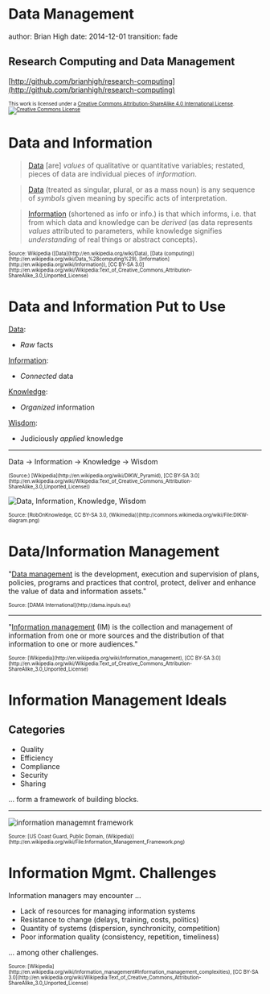 Data Management
========================================================
author: Brian High
date: 2014-12-01
transition: fade

Research Computing and Data Management
-------------------------------------------------------
[http://github.com/brianhigh/research-computing](http://github.com/brianhigh/research-computing)

<small style="font-size:.7em">
This work is licensed under a <a rel="license" href="http://creativecommons.org/licenses/by-sa/4.0/">Creative Commons Attribution-ShareAlike 4.0 International License</a>.<br />
<a rel="license" href="http://creativecommons.org/licenses/by-sa/4.0/"><img alt="Creative Commons License" style="border-width:0" src="https://i.creativecommons.org/l/by-sa/4.0/88x31.png" /></a>
</small>

Data and Information
========================================================


> [Data](http://en.wikipedia.org/wiki/Data) [are] *values* of qualitative or quantitative variables; restated, pieces of data are individual pieces of *information*.

> [Data](http://en.wikipedia.org/wiki/Data_%28computing%29) (treated as singular, plural, or as a mass noun) is any sequence of *symbols* given meaning by specific acts of interpretation.

> [Information](http://en.wikipedia.org/wiki/Information) (shortened as info or info.) is that which informs, i.e. that from which data and knowledge can be *derived* (as data represents *values* attributed to parameters, while knowledge signifies *understanding* of real things or abstract concepts).

<small style="font-size:.7em">
Source: Wikipedia ([Data](http://en.wikipedia.org/wiki/Data), [Data (computing)](http://en.wikipedia.org/wiki/Data_%28computing%29), [Information](http://en.wikipedia.org/wiki/Information)), [CC BY-SA 3.0](http://en.wikipedia.org/wiki/Wikipedia:Text_of_Creative_Commons_Attribution-ShareAlike_3.0_Unported_License)
</small>

Data and Information Put to Use
========================================================


[Data](http://en.wikipedia.org/wiki/Data):
* *Raw* facts

[Information](http://en.wikipedia.org/wiki/Information):
* *Connected* data

[Knowledge](http://en.wikipedia.org/wiki/Knowledge):
* *Organized* information

[Wisdom](http://en.wikipedia.org/wiki/Wisdom):
* Judiciously *applied* knowledge

----
Data → Information → Knowledge → Wisdom

<small style="font-size:.7em">
(Source:) [Wikipedia](http://en.wikipedia.org/wiki/DIKW_Pyramid), [CC BY-SA 3.0](http://en.wikipedia.org/wiki/Wikipedia:Text_of_Creative_Commons_Attribution-ShareAlike_3.0_Unported_License))
</small>

![Data, Information, Knowledge, Wisdom](http://upload.wikimedia.org/wikipedia/commons/c/c3/DIKW-diagram.png)

<small style="font-size:.7em">
Source: [RobOnKnowledge, CC BY-SA 3.0, (Wikimedia)](http://commons.wikimedia.org/wiki/File:DIKW-diagram.png)
</small>

Data/Information Management
========================================================


"[Data management](http://en.wikipedia.org/wiki/Data_management) is the development, execution and supervision of plans, policies, programs and practices that control, protect, deliver and enhance the value of data and information assets."

<small style="font-size:.7em">
Source: [DAMA International](http://dama.inpuls.eu/)
</small>

----

"[Information management](http://en.wikipedia.org/wiki/Information_management) (IM) is the collection and management of information from one or more sources and the distribution of that information to one or more audiences."

<small style="font-size:.7em">
Source: [Wikipedia](http://en.wikipedia.org/wiki/Information_management), [CC BY-SA 3.0](http://en.wikipedia.org/wiki/Wikipedia:Text_of_Creative_Commons_Attribution-ShareAlike_3.0_Unported_License)
</small>

Information Management Ideals
========================================================


Categories
----------
* Quality
* Efficiency
* Compliance
* Security
* Sharing

... form a framework of building blocks.

----

![information managemnt framework](http://upload.wikimedia.org/wikipedia/en/thumb/2/27/Information_Management_Framework.png/508px-Information_Management_Framework.png)

<small style="font-size:.7em">
Source: [US Coast Guard, Public Domain, (Wikipedia)](http://en.wikipedia.org/wiki/File:Information_Management_Framework.png)
</small>

Information Mgmt. Challenges
========================================================


Information managers may encounter ...

* Lack of resources for managing information systems
* Resistance to change (delays, training, costs, politics)
* Quantity of systems (dispersion, synchronicity, competition)
* Poor information quality (consistency, repetition, timeliness)

... among other challenges.

<small style="font-size:.7em">
Source: [Wikipedia](http://en.wikipedia.org/wiki/Information_management#Information_management_complexities), [CC BY-SA 3.0](http://en.wikipedia.org/wiki/Wikipedia:Text_of_Creative_Commons_Attribution-ShareAlike_3.0_Unported_License)
</small>
